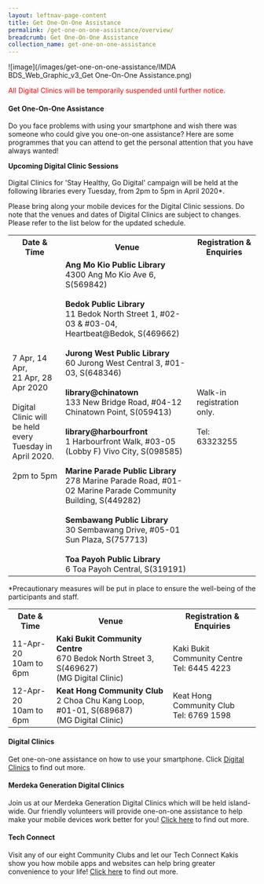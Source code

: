 ```yaml
---
layout: leftnav-page-content
title: Get One-On-One Assistance
permalink: /get-one-on-one-assistance/overview/
breadcrumb: Get One-On-One Assistance
collection_name: get-one-on-one-assistance
---
```

![image](/images/get-one-on-one-assistance/IMDA BDS_Web_Graphic_v3_Get One-On-One Assistance.png)

<span style="color:red">All Digital Clinics will be temporarily suspended until further notice.</span>

#### **Get One-On-One Assistance**<br>

Do you face problems with using your smartphone and wish there was someone who could give you one-on-one assistance? Here are some programmes that you can attend to get the personal attention that you have always wanted!<br>

**Upcoming Digital Clinic Sessions**
<br><br>Digital Clinics for 'Stay Healthy, Go Digital' campaign will be held at the following libraries every Tuesday, from 2pm to 5pm in April 2020*.

Please bring along your mobile devices for the Digital Clinic sessions. Do note that the venues and dates of Digital Clinics are subject to changes. Please refer to the list below for the updated schedule.<br>

<table>
  <tr><th><b>Date & Time</b></th>
  <th><b>Venue</b></th>
  <th><b>Registration & Enquiries</b></th></tr> 
<tr>
  <td>7 Apr, 14 Apr, <br>21 Apr, 28 Apr 2020 <br><br> Digital Clinic will be held <br> every Tuesday in April 2020. <br><br> 2pm to 5pm</td>
  <td><b>Ang Mo Kio Public Library</b> <br>4300 Ang Mo Kio Ave 6, S(569842)<br>
  <br><b>Bedok Public Library</b> <br>11 Bedok North Street 1, #02-03 & #03-04, Heartbeat@Bedok, S(469662)<br>
  <br><b>Jurong West Public Library</b> <br>60 Jurong West Central 3, #01-03, S(648346)<br>
  <br><b>library@chinatown</b> <br>133 New Bridge Road, #04-12 Chinatown Point, S(059413)<br>
  <br><b>library@harbourfront</b> <br>1 Harbourfront Walk, #03-05 (Lobby F) Vivo City, S(098585)<br>
  <br><b>Marine Parade Public Library</b> <br>278 Marine Parade Road, #01-02 Marine Parade Community Building, S(449282)<br>
  <br><b>Sembawang Public Library</b> <br>30 Sembawang Drive, #05-01 Sun Plaza, S(757713)<br>
  <br><b>Toa Payoh Public Library</b> <br>6 Toa Payoh Central, S(319191)</td>
  <td>Walk-in registration only. <br><br> Tel: 63323255</td>
</tr>
</table>
*Precautionary measures will be put in place to ensure the well-being of the participants and staff.<br>

<table>
  <tr><th><b>Date & Time</b></th>
  <th><b>Venue</b></th>
  <th><b>Registration & Enquiries</b></th></tr>
<tr>  
  <td>11-Apr-20<br>10am to 6pm</td>
  <td><b>Kaki Bukit Community Centre</b><br>670 Bedok North Street 3, S(469627)<br>(MG Digital Clinic)</td>
  <td>Kaki Bukit Community Centre<br>Tel: 6445 4223</td>
  </tr>
<tr>  
<td>12-Apr-20<br>10am to 6pm</td>
  <td><b>Keat Hong Community Club</b><br>2 Choa Chu Kang Loop, #01-01, S(689687)<br>(MG Digital Clinic)</td>
  <td>Keat Hong Community Club<br>Tel: 6769 1598</td>
  </tr> 
</table>

#### Digital Clinics<br>

Get one-on-one assistance on how to use your smartphone. Click [Digital Clinics](/get-one-on-one-assistance/digital-clinics/) to find out more.<br>

#### Merdeka Generation Digital Clinics<br>

Join us at our Merdeka Generation Digital Clinics which will be held island-wide. Our friendly volunteers will provide one-on-one assistance to help make your mobile devices work better for you! [Click here](/get-one-on-one-assistance/merdeka-generation-digital-clinics/) to find out more.<br>

#### Tech Connect<br>

Visit any of our eight Community Clubs and let our Tech Connect Kakis show you how mobile apps and websites can help bring greater convenience to your life! [Click here](/get-one-on-one-assistance/tech-connect/) to find out more.<br>

